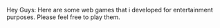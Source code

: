 Hey Guys:
Here are some web games that i developed for entertainment purposes. Please feel free to play them. 

